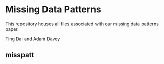 # Missing Data Patterns

This repository houses all files associated with our missing data patterns paper.

Ting Dai and Adam Davey

## misspatt

